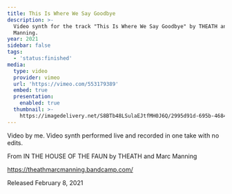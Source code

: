 ```yaml
---
title: This Is Where We Say Goodbye
description: >-
  Video synth for the track "This Is Where We Say Goodbye" by THEATH and Marc
  Manning.
year: 2021
sidebar: false
tags:
  - 'status:finished'
media:
  type: video
  provider: vimeo
  url: 'https://vimeo.com/553179389'
  embed: true
  presentation:
    enabled: true
  thumbnail: >-
    https://imagedelivery.net/S8BTb48LSulaEJtfMH0J6Q/2995d91d-695b-4684-9d92-86480ecc8900/public
---
```


<ClientOnly>
  <WorkbookViewer />
</ClientOnly>

Video by me. Video synth performed live and recorded in one take with no edits.

From IN THE HOUSE OF THE FAUN by THEATH and Marc Manning 

https://theathmarcmanning.bandcamp.com/

Released February 8, 2021

<script setup>
import WorkbookViewer from "../../.vitepress/theme/components/workbook/WorkbookViewer.vue";
</script>
